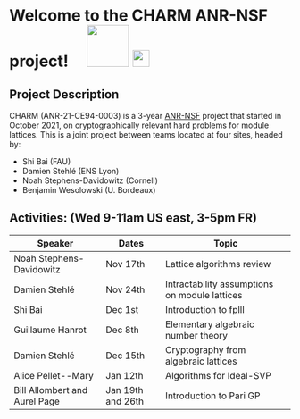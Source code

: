 # Welcome to the CHARM ANR-NSF project!  &nbsp; &nbsp;  <img src="https://user-images.githubusercontent.com/9050998/146155487-2ae1de36-2e91-42f2-94e5-4d9f5f5ca9d0.png" width="75" > <img src="https://user-images.githubusercontent.com/9050998/146157103-e381d4b2-4fb2-4370-a6b2-417ccdadaa4f.png" width="30"> 



## Project Description

CHARM (ANR-21-CE94-0003) is a 3-year [ANR-NSF](https://www.nsf.gov/pubs/2021/nsf21020/nsf21020.jsp) project that started in October 2021, on cryptographically relevant hard problems for module lattices. This is a joint project between teams located at four sites, headed by:
 - Shi Bai (FAU)
 - Damien Stehlé (ENS Lyon)
 - Noah Stephens-Davidowitz (Cornell)
 - Benjamin Wesolowski (U. Bordeaux)
 


## Activities: (Wed 9-11am US east, 3-5pm FR)

| Speaker  | Dates | Topic |
| ------------- | ------------- |------------- |
| Noah Stephens-Davidowitz  | Nov 17th  | Lattice algorithms review  |
| Damien Stehlé  | Nov 24th  | Intractability assumptions on module lattices  |
| Shi Bai | Dec 1st  | Introduction to fplll  |
| Guillaume Hanrot | Dec 8th  | Elementary algebraic number theory  |
| Damien Stehlé  | Dec 15th  | Cryptography from algebraic lattices  |
| Alice Pellet--Mary | Jan 12th  | Algorithms for Ideal-SVP |
| Bill Allombert and Aurel Page | Jan 19th and 26th | Introduction to Pari GP |



